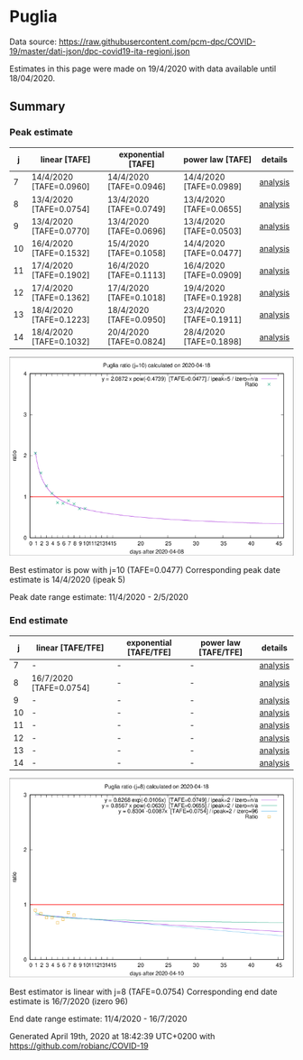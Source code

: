 # Puglia


Data source: https://raw.githubusercontent.com/pcm-dpc/COVID-19/master/dati-json/dpc-covid19-ita-regioni.json

Estimates in this page were made on 19/4/2020 with data available until 18/04/2020.


## Summary 

### Peak estimate 
|j|linear [TAFE]|exponential [TAFE]|power law [TAFE]|details|
|---|----|-----------|---------|-------|
|7|14/4/2020 [TAFE=0.0960]|14/4/2020 [TAFE=0.0946]|14/4/2020 [TAFE=0.0989]|[analysis](COVID-19_puglia_j7_2020-04-18.md)|
|8|13/4/2020 [TAFE=0.0754]|13/4/2020 [TAFE=0.0749]|13/4/2020 [TAFE=0.0655]|[analysis](COVID-19_puglia_j8_2020-04-18.md)|
|9|13/4/2020 [TAFE=0.0770]|13/4/2020 [TAFE=0.0696]|13/4/2020 [TAFE=0.0503]|[analysis](COVID-19_puglia_j9_2020-04-18.md)|
|10|16/4/2020 [TAFE=0.1532]|15/4/2020 [TAFE=0.1058]|14/4/2020 [TAFE=0.0477]|[analysis](COVID-19_puglia_j10_2020-04-18.md)|
|11|17/4/2020 [TAFE=0.1902]|16/4/2020 [TAFE=0.1113]|16/4/2020 [TAFE=0.0909]|[analysis](COVID-19_puglia_j11_2020-04-18.md)|
|12|17/4/2020 [TAFE=0.1362]|17/4/2020 [TAFE=0.1018]|19/4/2020 [TAFE=0.1928]|[analysis](COVID-19_puglia_j12_2020-04-18.md)|
|13|18/4/2020 [TAFE=0.1223]|18/4/2020 [TAFE=0.0950]|23/4/2020 [TAFE=0.1911]|[analysis](COVID-19_puglia_j13_2020-04-18.md)|
|14|18/4/2020 [TAFE=0.1032]|20/4/2020 [TAFE=0.0824]|28/4/2020 [TAFE=0.1898]|[analysis](COVID-19_puglia_j14_2020-04-18.md)|

![best peak estimate](COVID-19_puglia_j10_2020-04-18.png)

Best estimator is pow with j=10 (TAFE=0.0477)
Corresponding peak date estimate is 14/4/2020 (ipeak 5)


Peak date range estimate: 11/4/2020 - 2/5/2020

### End estimate 
|j|linear [TAFE/TFE]|exponential [TAFE/TFE]|power law [TAFE/TFE]|details|
|---|----|-----------|---------|-------|
|7|-|-|-|[analysis](COVID-19_puglia_j7_2020-04-18.md)|
|8|16/7/2020 [TAFE=0.0754]|-|-|[analysis](COVID-19_puglia_j8_2020-04-18.md)|
|9|-|-|-|[analysis](COVID-19_puglia_j9_2020-04-18.md)|
|10|-|-|-|[analysis](COVID-19_puglia_j10_2020-04-18.md)|
|11|-|-|-|[analysis](COVID-19_puglia_j11_2020-04-18.md)|
|12|-|-|-|[analysis](COVID-19_puglia_j12_2020-04-18.md)|
|13|-|-|-|[analysis](COVID-19_puglia_j13_2020-04-18.md)|
|14|-|-|-|[analysis](COVID-19_puglia_j14_2020-04-18.md)|

![best zero estimate](COVID-19_puglia_j8_2020-04-18.png)

Best estimator is linear with j=8 (TAFE=0.0754)
Corresponding end date estimate is 16/7/2020 (izero 96)


End date range estimate: 11/4/2020 - 16/7/2020

Generated April 19th, 2020 at 18:42:39 UTC+0200 with https://github.com/robianc/COVID-19
